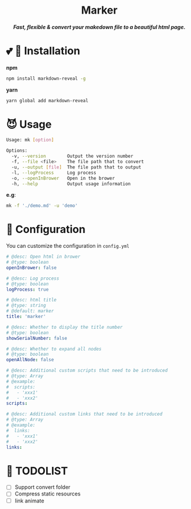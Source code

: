 <h1 align="center">Marker</h1>

<h5 align="center">Fast, flexible & convert your makedown file to a beautiful html page.</h5>

# :two_hearts: :email: Installation

**npm**

```bash
npm install markdown-reveal -g
```

**yarn**

```bash
yarn global add markdown-reveal
```

# :smiling_imp: Usage

```bash
Usage: mk [option]

Options:
  -v, --version        Output the version number
  -f, --file <file>    The file path that to convert
  -u, --output [file]  The file path that to output
  -l, --logProcess     Log process
  -o, --openInBrower   Open in the brower
  -h, --help           Output usage information
```

**e.g**:

```bash
mk -f './demo.md' -u 'demo'
```

# :wrench: Configuration

You can customize the configuration in `config.yml`

```yml
# @desc: Open html in brower
# @type: boolean
openInBrower: false

# @desc: Log process
# @type: boolean
logProcess: true

# @desc: html title
# @type: string
# @default: marker
title: 'marker'

# @desc: Whether to display the title number
# @type: boolean
showSerialNumber: false

# @desc: Whether to expand all nodes
# @type: boolean
openAllNode: false

# @desc: Additional custom scripts that need to be introduced
# @type: Array
# @example:
#  scripts:
#   - 'xxx1'
#   - 'xxx2'
scripts:

# @desc: Additional custom links that need to be introduced
# @type: Array
# @example:
#  links:
#   - 'xxx1'
#   - 'xxx2'
links:
```

# :flashlight: TODOLIST

- [ ] Support convert folder
- [ ] Compress static resources
- [ ] link animate
